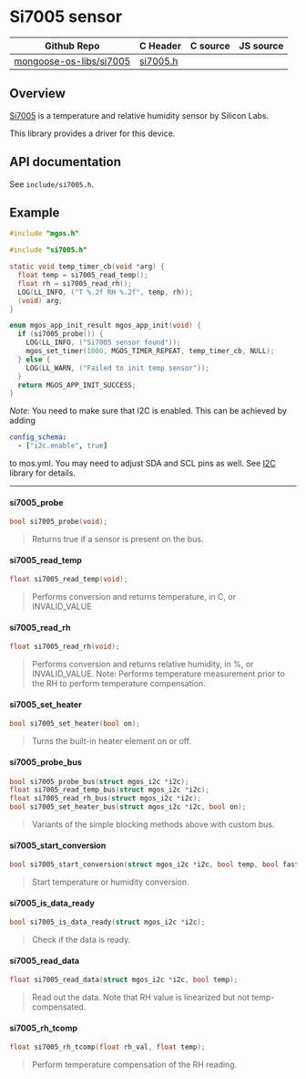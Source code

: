 # Si7005 sensor
| Github Repo | C Header | C source  | JS source |
| ----------- | -------- | --------  | ----------------- |
| [mongoose-os-libs/si7005](https://github.com/mongoose-os-libs/si7005) | [si7005.h](https://github.com/mongoose-os-libs/si7005/tree/master/include/si7005.h) | &nbsp;  | &nbsp;         |



## Overview

[Si7005](https://eu.mouser.com/new/Silicon-Laboratories/silabs-si7005/) is a temperature and relative humidity sensor by Silicon Labs.

This library provides a driver for this device.

## API documentation

See `include/si7005.h`.

## Example


```c
#include "mgos.h"

#include "si7005.h"

static void temp_timer_cb(void *arg) {
  float temp = si7005_read_temp();
  float rh = si7005_read_rh();
  LOG(LL_INFO, ("T %.2f RH %.2f", temp, rh));
  (void) arg;
}

enum mgos_app_init_result mgos_app_init(void) {
  if (si7005_probe()) {
    LOG(LL_INFO, ("Si7005 sensor found"));
    mgos_set_timer(1000, MGOS_TIMER_REPEAT, temp_timer_cb, NULL);
  } else {
    LOG(LL_WARN, ("Failed to init temp sensor"));
  }
  return MGOS_APP_INIT_SUCCESS;
}
```

_Note:_ You need to make sure that I2C is enabled. This can be achieved by adding
```yaml
config_schema:
  - ["i2c.enable", true]
```
to mos.yml. You may need to adjust SDA and SCL pins as well.
See [I2C](https://github.com/mongoose-os-libs/i2c) library for details.


 ----- 
#### si7005_probe

```c
bool si7005_probe(void);
```
>  Returns true if a sensor is present on the bus. 
#### si7005_read_temp

```c
float si7005_read_temp(void);
```
>  Performs conversion and returns temperature, in C, or INVALID_VALUE 
#### si7005_read_rh

```c
float si7005_read_rh(void);
```
> 
> Performs conversion and returns relative humidity, in %, or INVALID_VALUE.
> Note: Performs temperature measurement prior to the RH to perform temperature
> compensation.
>  
#### si7005_set_heater

```c
bool si7005_set_heater(bool on);
```
>  Turns the built-in heater element on or off. 
#### si7005_probe_bus

```c
bool si7005_probe_bus(struct mgos_i2c *i2c);
float si7005_read_temp_bus(struct mgos_i2c *i2c);
float si7005_read_rh_bus(struct mgos_i2c *i2c);
bool si7005_set_heater_bus(struct mgos_i2c *i2c, bool on);
```
>  Variants of the simple blocking methods above with custom bus. 
#### si7005_start_conversion

```c
bool si7005_start_conversion(struct mgos_i2c *i2c, bool temp, bool fast);
```
>  Start temperature or humidity conversion. 
#### si7005_is_data_ready

```c
bool si7005_is_data_ready(struct mgos_i2c *i2c);
```
>  Check if the data is ready. 
#### si7005_read_data

```c
float si7005_read_data(struct mgos_i2c *i2c, bool temp);
```
> 
> Read out the data.
> Note that RH value is linearized but not temp-compensated.
>  
#### si7005_rh_tcomp

```c
float si7005_rh_tcomp(float rh_val, float temp);
```
>  Perform temperature compensation of the RH reading. 
